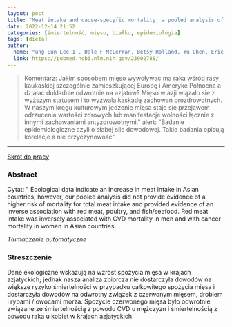 ```yaml
---
layout: post
title: "Meat intake and cause-specyfic mortality: a pooled analysis of Asian prospective cohort studies"
date: 2022-12-14 21:52
categories: [śmiertelność, mięso, białko, epidemiologia]
tags: [dieta]
author:
  name: "ung Eun Lee 1 , Dale F McLerran, Betsy Rolland, Yu Chen, Eric J Grant, Rajesh Vedanthan, Manami Inoue, Shoichiro Tsugane, Yu-Tang Gao, Ichiro Tsuji, Masako Kakizaki, Habibul Ahsan, Yoon-Ok Ahn, Wen-Harn Pan, Kotaro Ozasa, Keun-Young Yoo, Shizuka Sasazuki, Gong Yang, Takashi Watanabe, Yumi Sugawara, Faruque Parvez, Dong-Hyun Kim, Shao-Yuan Chuang, Waka Ohishi, Sue K Park, Ziding Feng, Mark Thornquist, Paolo Boffetta, Wei Zheng, Daehee Kang, John Potter, Rashmi Sinha "
  link: https://pubmed.ncbi.nlm.nih.gov/23902788/
---
```


> Komentarz:
> Jakim sposobem mięso wywoływac ma raka wśród rasy kaukaskiej szczególnie zamieszkującej Europę i Ameryke Północna a działać dokładnie odwrotnie na azjatów?
> Mięso w azji wiązało sie z wyższym statusem i to wyzwala kaskadę zachowań prozdrowotnych. W naszym kręgu kulturowym jedzenie mięsa staje sie przejawem odrzucenia wartości zdrowych lub manifestacje wolności łącznie z innymi zachowaniami antyzdrowotnymi."
> alert: "Badanie epidemiologiczne czyli o słabej sile dowodowej. Takie badania opisują korelacje a nie przyczynowość"
> 
<hr>

[Skrót do pracy](https://pubmed.ncbi.nlm.nih.gov/23902788/) 

### Abstract
Cytat: " Ecological data indicate an increase in meat intake in Asian countries; however, our pooled analysis did not provide evidence of a higher risk of mortality for total meat intake and provided evidence of an inverse association with red meat, poultry, and fish/seafood. Red meat intake was inversely associated with CVD mortality in men and with cancer mortality in women in Asian countries. 

*Tłumaczenie automatyczne*

### Streszczenie
Dane ekologiczne wskazują na wzrost spożycia mięsa w krajach azjatyckich; jednak nasza analiza zbiorcza nie dostarczyła dowodów na większe ryzyko śmiertelności w przypadku całkowitego spożycia mięsa i dostarczyła dowodów na odwrotny związek z czerwonym mięsem, drobiem i rybami / owocami morza. Spożycie czerwonego mięsa było odwrotnie związane ze śmiertelnością z powodu CVD u mężczyzn i śmiertelnością z powodu raka u kobiet w krajach azjatyckich.

